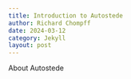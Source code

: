 ```yaml
---
title: Introduction to Autostede
author: Richard Chompff
date: 2024-03-12
category: Jekyll
layout: post
---
```


About Autostede